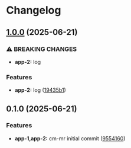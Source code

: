 # Changelog

## [1.0.0](https://github.com/dlior/cm-mr/compare/app-2@v0.1.0...app-2@v1.0.0) (2025-06-21)


### ⚠ BREAKING CHANGES

* **app-2:** log

### Features

* **app-2:** log ([19435b1](https://github.com/dlior/cm-mr/commit/19435b1307f238d63bcd9971fe60a0893681f76c))

## 0.1.0 (2025-06-21)


### Features

* **app-1,app-2:** cm-mr initial commit ([9554160](https://github.com/dlior/cm-mr/commit/95541601242f445c0f4909c56e835039e25cc711))
